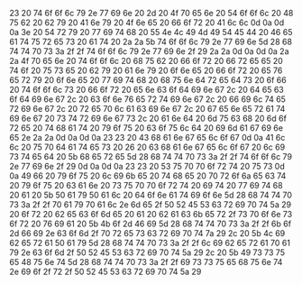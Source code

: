 23 20 74 6f 6f 6c 79 2e 77 69 6e 20 2d 20 4f 70 65 6e 20 54 6f 6f 6c 20 48 75 62 20 62 79 20 41 6e 79 20 4f 6e 65 20 66 6f 72 20 41 6c 6c 0d 0a 0d 0a 3e 20 54 72 79 20 77 69 74 68 20 55 4e 4c 49 4d 49 54 45 44 20 46 65 61 74 75 72 65 73 20 61 74 20 2a 2a 5b 74 6f 6f 6c 79 2e 77 69 6e 5d 28 68 74 74 70 73 3a 2f 2f 74 6f 6f 6c 79 2e 77 69 6e 2f 29 2a 2a 0d 0a 0d 0a 2a 2a 4f 70 65 6e 20 74 6f 6f 6c 20 68 75 62 20 66 6f 72 20 66 72 65 65 20 74 6f 20 75 73 65 20 62 79 20 61 6e 79 20 6f 6e 65 20 66 6f 72 20 65 76 65 72 79 20 6f 6e 65 20 77 69 74 68 20 68 75 6e 64 72 65 64 73 20 6f 66 20 74 6f 6f 6c 73 20 66 6f 72 20 65 6e 63 6f 64 69 6e 67 2c 20 64 65 63 6f 64 69 6e 67 2c 20 63 6f 6e 76 65 72 74 69 6e 67 2c 20 66 69 6c 74 65 72 69 6e 67 2c 20 72 65 70 6c 61 63 69 6e 67 2c 20 67 65 6e 65 72 61 74 69 6e 67 20 73 74 72 69 6e 67 73 2c 20 61 6e 64 20 6d 75 63 68 20 6d 6f 72 65 20 74 68 61 74 20 79 6f 75 20 63 6f 75 6c 64 20 69 6d 61 67 69 6e 65 2e 2a 2a 0d 0a 0d 0a 23 23 20 43 68 61 6e 67 65 6c 6f 67 0d 0a 41 6c 6c 20 75 70 64 61 74 65 73 20 26 20 63 68 61 6e 67 65 6c 6f 67 20 6c 69 73 74 65 64 20 5b 68 65 72 65 5d 28 68 74 74 70 73 3a 2f 2f 74 6f 6f 6c 79 2e 77 69 6e 2f 29 0d 0a 0d 0a 23 23 20 53 75 70 70 6f 72 74 20 75 73 0d 0a 49 66 20 79 6f 75 20 6c 69 6b 65 20 74 68 65 20 70 72 6f 6a 65 63 74 20 79 6f 75 20 63 61 6e 20 73 75 70 70 6f 72 74 20 69 74 20 77 69 74 68 20 61 20 5b 50 61 79 50 61 6c 20 64 6f 6e 61 74 69 6f 6e 5d 28 68 74 74 70 73 3a 2f 2f 70 61 79 70 61 6c 2e 6d 65 2f 50 52 45 53 63 72 69 70 74 5a 29 20 6f 72 20 62 65 63 6f 6d 65 20 61 20 62 61 63 6b 65 72 2f 73 70 6f 6e 73 6f 72 20 76 69 61 20 5b 4b 6f 2d 46 69 5d 28 68 74 74 70 73 3a 2f 2f 6b 6f 2d 66 69 2e 63 6f 6d 2f 70 72 65 73 63 72 69 70 74 7a 29 2c 20 5b 4c 69 62 65 72 61 50 61 79 5d 28 68 74 74 70 73 3a 2f 2f 6c 69 62 65 72 61 70 61 79 2e 63 6f 6d 2f 50 52 45 53 63 72 69 70 74 5a 29 2c 20 5b 49 73 73 75 65 48 75 6e 74 5d 28 68 74 74 70 73 3a 2f 2f 69 73 73 75 65 68 75 6e 74 2e 69 6f 2f 72 2f 50 52 45 53 63 72 69 70 74 5a 29